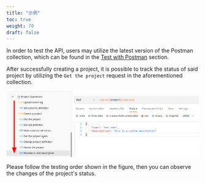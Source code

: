 ```yaml
---
title: "示例"
toc: true
weight: 70
draft: false
---
```


In order to test the API, users may utilize the latest version of the Postman collection, which can be found in the [Test with Postman](/getting-started/test-with-postman/) section.

After successfully creating a project, it is possible to track the status of said project by utilizing the `Get the project` request in the aforementioned collection.

![](images/postman-list.png)

Please follow the testing order shown in the figure, then you can observe the changes of the project's status.
